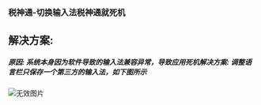 ### 税神通-切换输入法税神通就死机



## 解决方案:

##### 原因: 系统本身因为软件导致的输入法兼容异常，导致应用死机解决方案: 调整语言栏只保存一个第三方的输入法，如下图所示

![无效图片](https://cdn.jsdelivr.net/gh/IAskWind/lazy66-site/images/question/1_20181102183806.png)




